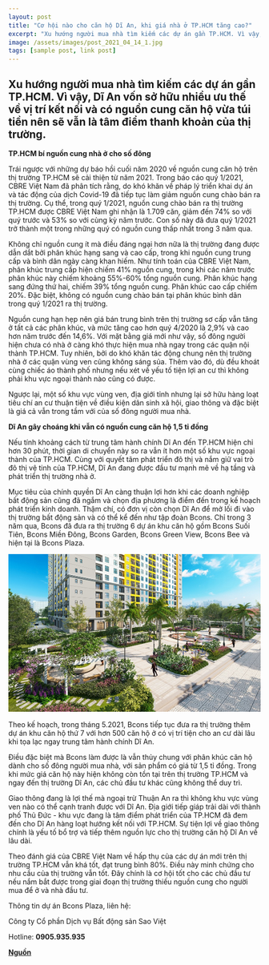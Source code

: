 ```yaml
---
layout: post
title: "Cơ hội nào cho căn hộ Dĩ An, khi giá nhà ở TP.HCM tăng cao?"
excerpt: "Xu hướng người mua nhà tìm kiếm các dự án gần TP.HCM. Vì vậy, Dĩ An vốn sở hữu nhiều ưu thế về vị trí kết nối và có nguồn cung căn hộ vừa túi tiền nên sẽ vẫn là tâm điểm thanh khoản của thị trường."
image: /assets/images/post_2021_04_14_1.jpg
tags: [sample post, link post]
---
```


## **Xu hướng người mua nhà tìm kiếm các dự án gần TP.HCM. Vì vậy, Dĩ An vốn sở hữu nhiều ưu thế về vị trí kết nối và có nguồn cung căn hộ vừa túi tiền nên sẽ vẫn là tâm điểm thanh khoản của thị trường.**

**TP.HCM bí nguồn cung nhà ở cho số đông**

Trái ngược với những dự báo hồi cuối năm 2020 về nguồn cung căn hộ trên thị trường TP.HCM sẽ cải thiện từ năm 2021. Trong báo cáo quý 1/2021, CBRE Việt Nam đã phân tích rằng, do khó khăn về pháp lý triển khai dự án và tác động của dịch Covid-19 đã tiếp tục làm giảm nguồn cung chào bán ra thị trường. Cụ thể, trong quý 1/2021, nguồn cung chào bán ra thị trường TP.HCM được CBRE Việt Nam ghi nhận là 1.709 căn, giảm đến 74% so với quý trước và 53% so với cùng kỳ năm trước. Con số này đã đưa quý 1/2021 trở thành một trong những quý có nguồn cung thấp nhất trong 3 năm qua.

Không chỉ nguồn cung ít mà điều đáng ngại hơn nữa là thị trường đang được dẫn dắt bởi phân khúc hạng sang và cao cấp, trong khi nguồn cung trung cấp và bình dân ngày càng khan hiếm. Như tính toán của CBRE Việt Nam, phân khúc trung cấp hiện chiếm 41% nguồn cung, trong khi các năm trước phân khúc này chiếm khoảng 55%-60% tổng nguồn cung. Phân khúc hạng sang đứng thứ hai, chiếm 39% tổng nguồn cung. Phân khúc cao cấp chiếm 20%. Đặc biệt, không có nguồn cung chào bán tại phân khúc bình dân trong quý 1/2021 ra thị trường.

Nguồn cung hạn hẹp nên giá bán trung bình trên thị trường sơ cấp vẫn tăng ở tất cả các phân khúc, và mức tăng cao hơn quý 4/2020 là 2,9% và cao hơn năm trước đến 14,6%. Với mặt bằng giá mới như vậy, số đông người hiện chưa có nhà ở càng khó thực hiện mua nhà ngay trong các quận nội thành TP.HCM. Tuy nhiên, bởi do khó khăn tác động chung nên thị trường nhà ở các quận vùng ven cũng không sáng sủa. Thêm vào đó, dù đều khoát cùng chiếc áo thành phố nhưng nếu xét về yếu tố tiện lợi an cư thì không phải khu vực ngoại thành nào cũng có được.

Ngược lại, một số khu vực vùng ven, địa giới tỉnh nhưng lại sở hữu hàng loạt tiêu chí an cư thuận tiện về điều kiện dân sinh xã hội, giao thông và đặc biệt là giá cả vẫn trong tầm với của số đông người mua nhà.

**Dĩ An gây choáng khi vẫn có nguồn cung căn hộ 1,5 tỉ đồng**

Nếu tính khoảng cách từ trung tâm hành chính Dĩ An đến TP.HCM hiện chỉ hơn 30 phút, thời gian di chuyển này so ra vẫn ít hơn một số khu vực ngoại thành của TP.HCM. Cùng với quyết tâm phát triển đô thị và nắm giữ vai trò đô thị vệ tinh của TP.HCM, Dĩ An đang được đầu tư mạnh mẽ về hạ tầng và phát triển thị trường nhà ở.

Mục tiêu của chính quyền Dĩ An càng thuận lợi hơn khi các doanh nghiệp bất động sản cũng đã ngắm và chọn địa phương là điểm đến trong kế hoạch phát triển kinh doanh. Thậm chí, có đơn vị còn chọn Dĩ An để mở lối đi vào thị trường bất động sản và có thể kể đến như tập đoàn Bcons. Chỉ trong 3 năm qua, Bcons đã đưa ra thị trường 6 dự án khu căn hộ gồm Bcons Suối Tiên, Bcons Miền Đông, Bcons Garden, Bcons Green View, Bcons Bee và hiện tại là Bcons Plaza.

![Không gian sống xanh tại dự án Bcons Plaza do Bcons phát triển](/assets/images/post_2021_04_14_1.jpg)

Theo kế hoạch, trong tháng 5.2021, Bcons tiếp tục đưa ra thị trường thêm dự án khu căn hộ thứ 7 với hơn 500 căn hộ ở có vị trí tiện cho an cư dài lâu khi tọa lạc ngay trung tâm hành chính Dĩ An.

Điều đặc biệt mà Bcons làm được là vẫn thủy chung với phân khúc căn hộ dành cho số đông người mua nhà, với sản phẩm có giá từ 1,5 tỉ đồng. Trong khi mức giá căn hộ này hiện không còn tồn tại trên thị trường TP.HCM và ngay đến thị trường Dĩ An, các chủ đầu tư khác cũng không thể duy trì.

Giao thông đang là lợi thế mà ngoại trừ Thuận An ra thì không khu vực vùng ven nào có thể cạnh tranh được với Dĩ An. Địa giới tiếp giáp trải dài với thành phố Thủ Đức - khu vực đang là tâm điểm phát triển của TP.HCM đã đem đến cho Dĩ An hàng loạt hướng kết nối với TP.HCM. Sự tiện lợi về giao thông chính là yếu tố bổ trợ và tiếp thêm nguồn lực cho thị trường căn hộ Dĩ An về lâu dài.

Theo đánh giá của CBRE Việt Nam về hấp thụ của các dự án mới trên thị trường TP.HCM vẫn khá tốt, đạt trung bình 80%. Điều này minh chứng cho nhu cầu của thị trường vẫn tốt. Đây chính là cơ hội tốt cho các chủ đầu tư nếu nắm bắt được trong giai đoạn thị trường thiếu nguồn cung cho người mua để ở và nhà đầu tư.

Thông tin dự án Bcons Plaza, liên hệ:

Công ty Cổ phần Dịch vụ Bất động sản Sao Việt

Hotline: **0905.935.935**

**[Nguồn](https://thanhnien.vn/tai-chinh-kinh-doanh/co-hoi-nao-cho-can-ho-di-an-khi-gia-nha-o-tphcm-tang-cao-1368145.html)**